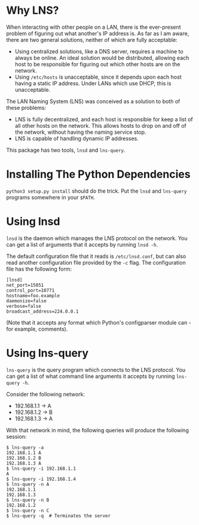 # Why LNS?

When interacting with other people on a LAN, there is the ever-present problem of
figuring out what another's IP address is. As far as I am aware, there are two 
general solutions, neither of which are fully acceptable:

- Using centralized solutions, like a DNS server, requires a machine to always be
  online. An ideal solution would be distributed, allowing each host to be
  responsible for figuring out which other hosts are on the network.
- Using `/etc/hosts` is unacceptable, since it depends upon each host having a
  static IP address. Under LANs which use DHCP, this is unacceptable.

The LAN Naming System (LNS) was conceived as a solution to both of these problems:

 - LNS is fully decentralized, and each host is responsible for keep a list of
   all other hosts on the network. This allows hosts to drop on and off of the
   network, without having the naming service stop.
 - LNS is capable of handling dynamic IP addresses.

This package has two tools, `lnsd` and `lns-query`.

# Installing The Python Dependencies

`python3 setup.py install` should do the trick. Put the `lnsd` and `lns-query`
programs somewhere in your `$PATH`.

# Using lnsd

`lnsd` is the daemon which manages the LNS protocol on the network. You can get
a list of arguments that it accepts by running `lnsd -h`.

The default configuration file that it reads is `/etc/lnsd.conf`, but can also read
another configuration file provided by the `-c` flag. The configuration file has
the following form:

    [lnsd]
    net_port=15051
    control_port=10771
    hostname=foo.example
    daemonize=false
    verbose=false
    broadcast_address=224.0.0.1

(Note that it accepts any format which Python's configparser module can - for example,
comments).

# Using lns-query

`lns-query` is the query program which connects to the LNS protocol. You can get
a list of what command line arguments it accepts by running `lns-query -h`.

Consider the following network:

- 192.168.1.1 -> A
- 192.168.1.2 -> B
- 192.168.1.3 -> A

With that network in mind, the following queries will produce the following session:

    $ lns-query -a
    192.168.1.1 A
    192.168.1.2 B
    192.168.1.3 A
    $ lns-query -i 192.168.1.1
    A
    $ lns-query -i 192.168.1.4
    $ lns-query -n A
    192.168.1.1
    192.168.1.3
    $ lns-query -n B
    192.168.1.2
    $ lns-query -n C
    $ lns-query -q  # Terminates the server
